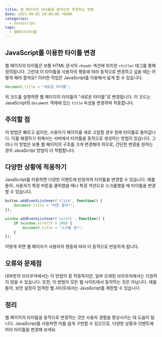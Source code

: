 ```yaml
---
title: 웹 페이지의 타이틀을 동적으로 변경하는 방법
date: 2023-09-02 20:00:00 +0900
categories:
  - JavaScript
tags:
  - 웹페이지타이틀
---
```


## JavaScript를 이용한 타이틀 변경

웹 페이지의 타이틀은 보통 HTML 문서의 `<head>` 섹션에 위치한 `<title>` 태그를 통해 정의됩니다. 그런데 이 타이틀을 사용자의 행동에 따라 동적으로 변경하고 싶을 때는 어떻게 해야 할까요? 이러한 작업은 JavaScript를 이용해서 쉽게 할 수 있습니다.

```javascript
document.title = "새로운 타이틀";
```

위 코드를 실행하면 웹 페이지의 타이틀이 "새로운 타이틀"로 변경됩니다. 이 코드는 JavaScript의 `document` 객체에 있는 `title` 속성을 변경하여 작동합니다.

## 주의할 점

이 방법은 빠르고 쉽지만, 사용자가 페이지를 새로 고침할 경우 원래 타이틀로 돌아갑니다. 이를 해결하기 위해서는 서버에서 타이틀을 동적으로 생성하는 방법이 있습니다. 그러나 이 방법은 보통 웹 페이지의 구조를 크게 변경해야 하므로, 간단한 변경을 원하는 경우 JavaScript 방법이 더 적합합니다.

## 다양한 상황에 적용하기

JavaScript를 이용하면 다양한 이벤트에 반응하여 타이틀을 변경할 수 있습니다. 예를 들어, 사용자가 특정 버튼을 클릭했을 때나 특정 섹션으로 스크롤했을 때 타이틀을 변경할 수 있습니다.

```javascript
button.addEventListener('click', function() {
    document.title = "버튼 클릭!";
});

window.addEventListener('scroll', function() {
    if (window.scrollY > 200) {
        document.title = "스크롤 중!";
    }
});
```

이렇게 하면 웹 페이지가 사용자의 행동에 따라 더 동적으로 반응하게 됩니다.

## 오류와 문제점

대부분의 브라우저에서는 이 방법이 잘 작동하지만, 일부 오래된 브라우저에서는 지원하지 않을 수 있습니다. 또한, 이 방법이 모든 웹 사이트에서 동작하는 것은 아닙니다. 예를 들어, 보안 설정이 엄격한 웹 사이트에서는 JavaScript를 제한할 수 있습니다.

## 정리

웹 페이지의 타이틀을 동적으로 변경하는 것은 사용자 경험을 향상시키는 데 도움이 됩니다. JavaScript를 사용하면 이를 쉽게 구현할 수 있으므로, 다양한 상황과 이벤트에 따라 타이틀을 변경해 보세요.